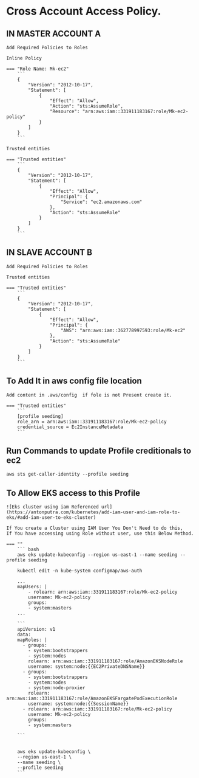 

# Cross Account Access Policy.

## IN MASTER ACCOUNT A

    Add Required Policies to Roles

    Inline Policy   

    === "Role Name: Mk-ec2"
        ```
        {
            "Version": "2012-10-17",
            "Statement": [
                {
                    "Effect": "Allow",
                    "Action": "sts:AssumeRole",
                    "Resource": "arn:aws:iam::331911183167:role/Mk-ec2-policy"
                }
            ]
        }
        ```

    Trusted entities

    === "Trusted entities"
        ```
        {
            "Version": "2012-10-17",
            "Statement": [
                {
                    "Effect": "Allow",
                    "Principal": {
                        "Service": "ec2.amazonaws.com"
                    },
                    "Action": "sts:AssumeRole"
                }
            ]
        }
        ```        


## IN SLAVE ACCOUNT B


    Add Required Policies to Roles

    Trusted entities

    === "Trusted entities"
        ```
        {
            "Version": "2012-10-17",
            "Statement": [
                {
                    "Effect": "Allow",
                    "Principal": {
                        "AWS": "arn:aws:iam::362778997593:role/Mk-ec2"
                    },
                    "Action": "sts:AssumeRole"
                }
            ]
        }    
        ```        

## To Add It in aws config file location

    Add content in .aws/config  if fole is not Present create it.
    
    === "Trusted entities"
        ```
        [profile seeding]
        role_arn = arn:aws:iam::331911183167:role/Mk-ec2-policy
        credential_source = Ec2InstanceMetadata
        ```
## Run Commands to update Profile creditionals to ec2

    aws sts get-caller-identity --profile seeding



## To Allow EKS access to this Profile 

    ![Eks cluster using iam Referenced url](https://antonputra.com/kubernetes/add-iam-user-and-iam-role-to-eks/#add-iam-user-to-eks-cluster)

    If You create a Cluster using IAM User You Don't Need to do this,
    If You have accessing using Role without user, use this Below Method.

    === ""
        ``` bash
        aws eks update-kubeconfig --region us-east-1 --name seeding --profile seeding        

        kubectl edit -n kube-system configmap/aws-auth

        ...
        mapUsers: |
            - rolearn: arn:aws:iam::331911183167:role/Mk-ec2-policy
            username: Mk-ec2-policy
            groups:
            - system:masters
        ...

        ```
        apiVersion: v1
        data:
        mapRoles: |
          - groups:
            - system:bootstrappers
            - system:nodes
            rolearn: arn:aws:iam::331911183167:role/AmazonEKSNodeRole
            username: system:node:{{EC2PrivateDNSName}}
          - groups:
            - system:bootstrappers
            - system:nodes
            - system:node-proxier
            rolearn: arn:aws:iam::331911183167:role/AmazonEKSFargatePodExecutionRole
            username: system:node:{{SessionName}}
          - rolearn: arn:aws:iam::331911183167:role/Mk-ec2-policy
            username: Mk-ec2-policy
            groups:
            - system:masters

        ```


        aws eks update-kubeconfig \
        --region us-east-1 \
        --name seeding \
        --profile seeding
        ```
